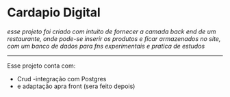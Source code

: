 # Cardapio Digital

*esse projeto foi criado com intuito de fornecer a camada back end de um restaurante, onde pode-se inserir os produtos e ficar armazenados no site, com um banco de dados para fns experimentais e pratica de estudos*

---
Esse projeto conta com:
- Crud
-integração com Postgres
- e adaptação apra front (sera feito depois)
